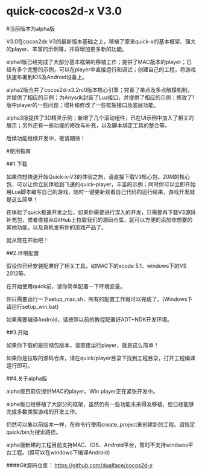 quick-cocos2d-x V3.0
=========

#当前版本为alpha版

V3.0在cocos2dx V3的最新版本基础之上，移植了原来quick-x的基本框架、强大的player、丰富的示例等，并将增加更多新的功能。

alpha1版已经完成了大部分基本框架的移植工作；提供了MAC版本的player；已经有多个完整的示例，可以在player中直接运行和调试；创建自己的工程，将游戏快速布署到IOS及Android设备上。

alpha2版合并了cocos2d-x3.2rc0版本核心引擎；完善了单点及多点触摸机制，并提供了相应的示例；为Anysdk封装了Lua接口，并提供了相应的示例；修改了1版中player的一些问题；增补和修改了一些框架接口及底层功能。

alpha3版提供了3D精灵示例；新增了几个滚动组件，已在UI示例中加入了相关的展示；另外还有一些功能的修改与补充，以及脚本绑定工具的整合等。

后续功能继续开发中，敬请期待！
    
#使用指南

##1.下载

如果你想快速开始Quick-x-V3的体验之旅，请直接下载V3核心包。20M的核心包，可以让你立刻体验到飞速的quick-player，丰富的示例；同时你可以立即开始用Lua脚本编写自己的游戏，随时一键更新观看自己代码的运行结果，游戏开发就是这么简单！

在体验了quick极速开发之后，如果你需要进行深入的开发，只需要再下载V3源码补充包，或者直接从GitHub上拉取我们的源码仓库，就可以方便的添加你想要的其他功能，以及真机发布你的游戏产品了。

就从现在开始吧！
    
##2.环境配置

假设你已经安装配置好了相关工具，如MAC下的xcode 5.1、windows下的VS 2012等。

在开始使用quick前，请你简单配置一下环境变量。

你只需要运行一下setup_mac.sh，所有的配置工作就可以完成了。(Windows下请运行setup_win.bat)

如果需要编译Android，请按照以前的教程配置好ADT+NDK开发环境。
    
##3.开始

如果你下载的是压缩包版本，请直接运行player，就是这么简单！

如果你是拉取的源码仓库，请在quick/player目录下找到工程目录，打开工程编译运行即可。
    
##4.关于alpha版

alpha版目前仅提供MAC的player。Win player正在紧张开发中。

alpha版已经移植了大部分的框架，虽然仍有一些功能未来得及移植，但已经能够完成多数类型游戏的开发工作。

仍然可以象以前版本一样，在命令行使用create_project来创建新的工程。请指定quick/bin为搜索路径。

alpha版新建的工程目前支持MAC、IOS、Android平台，暂时不支持windwos平台工程。(但可以在windows下编译Android)
    
####Git源码仓库：
https://github.com/dualface/cocos2d-x
